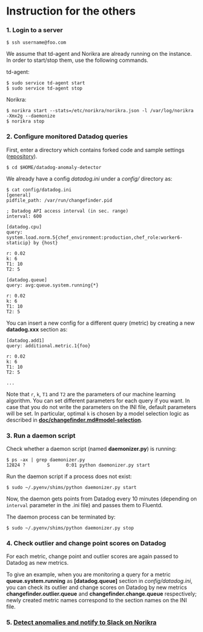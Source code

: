 Instruction for the others
===

### 1. Login to a server

	$ ssh username@foo.com

We assume that td-agent and Norikra are already running on the instance. In order to start/stop them, use the following commands.

td-agent:

	$ sudo service td-agent start
	$ sudo service td-agent stop

Norikra:

	$ norikra start --stats=/etc/norikra/norikra.json -l /var/log/norikra -Xmx2g --daemonize
	$ norikra stop

### 2. Configure monitored Datadog queries

First, enter a directory which contains forked code and sample settings ([repository](https://github.com/takuti/datadog-anomaly-detector)).

	$ cd $HOME/datadog-anomaly-detector

We already have a config *datadog.ini* under a *config/* directory as:

	$ cat config/datadog.ini
	[general]
	pidfile_path: /var/run/changefinder.pid

	; Datadog API access interval (in sec. range)
	interval: 600

	[datadog.cpu]
	query: system.load.norm.5{chef_environment:production,chef_role:worker6-staticip} by {host}

	r: 0.02
	k: 6
	T1: 10
	T2: 5

	[datadog.queue]
	query: avg:queue.system.running{*}

	r: 0.02
	k: 6
	T1: 10
	T2: 5

You can insert a new config for a different query (metric) by creating a new **datadog.xxx** section as:

```
[datadog.add1]
query: additional.metric.1{foo}

r: 0.02
k: 6
T1: 10
T2: 5

...
```

Note that `r`, `k`, `T1` and `T2` are the parameters of our machine learning algorithm. You can set different parameters for each query if you want. In case that you do not write the parameters on the INI file, default parameters will be set. In particular, optimal `k` is chosen by a model selection logic as described in **[doc/changefinder.md#model-selection](https://github.com/takuti/datadog-anomaly-detector/blob/master/doc/changefinder.md#model-selection)**.

### 3. Run a daemon script

Check whether a daemon script (named **daemonizer.py**) is running:

	$ ps -ax | grep daemonizer.py
	12824 ?        S      0:01 python daemonizer.py start

Run the daemon script if a process does not exist:

	$ sudo ~/.pyenv/shims/python daemonizer.py start

Now, the daemon gets points from Datadog every 10 minutes (depending on `interval` parameter in the .ini file) and passes them to Fluentd.

The daemon process can be terminated by:

	$ sudo ~/.pyenv/shims/python daemonizer.py stop


### 4. Check outlier and change point scores on Datadog

For each metric, change point and outlier scores are again passed to Datadog as new metrics. 

To give an example, when you are monitoring a query for a metric **queue.system.running** as **[datadog.queue]** section in *config/datadog.ini*, you can check its outlier and change scores on Datadog by new metrics **changefinder.outlier.queue** and **changefinder.change.queue** respectively; newly created metric names correspond to the section names on the INI file.

### 5. [Detect anomalies and notify to Slack on Norikra](https://github.com/takuti/datadog-anomaly-detector/blob/master/doc/norikra.md#example-anomaly-detection-and-slack-notification-using-norikra)

